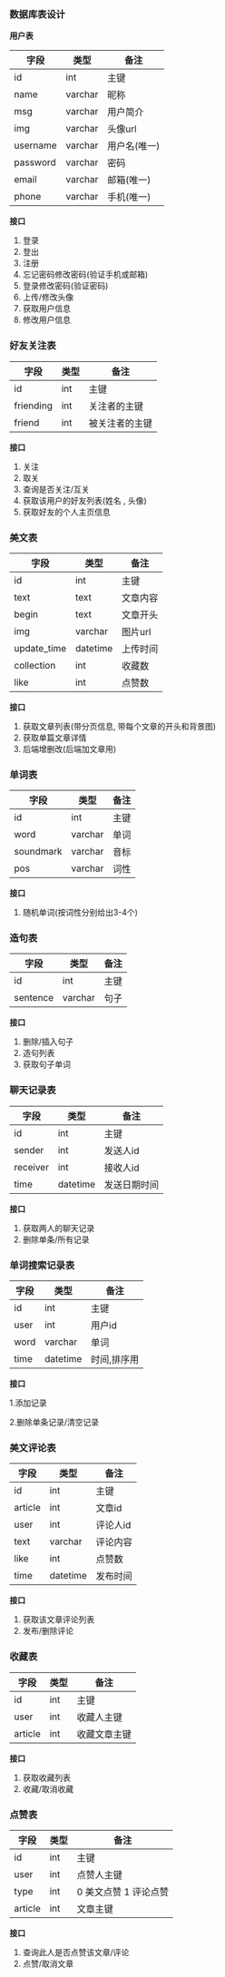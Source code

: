 ### 数据库表设计

**用户表**

| 字段     | 类型    | 备注         |
| -------- | ------- | ------------ |
| id       | int     | 主键         |
| name     | varchar | 昵称         |
| msg      | varchar | 用户简介     |
| img      | varchar | 头像url      |
| username | varchar | 用户名(唯一) |
| password | varchar | 密码         |
| email    | varchar | 邮箱(唯一)   |
| phone    | varchar | 手机(唯一)   |



**接口**

1. 登录
2. 登出
3. 注册
4. 忘记密码修改密码(验证手机或邮箱)
5. 登录修改密码(验证密码)
6. 上传/修改头像
7. 获取用户信息
8. 修改用户信息



### 好友关注表



| 字段      | 类型 | 备注           |
| --------- | ---- | -------------- |
| id        | int  | 主键           |
| friending | int  | 关注者的主键   |
| friend    | int  | 被关注者的主键 |



**接口**

1. 关注
2. 取关
3. 查询是否关注/互关
4. 获取该用户的好友列表(姓名 , 头像)
5. 获取好友的个人主页信息





### 美文表

| 字段        | 类型     | 备注     |
| ----------- | -------- | -------- |
| id          | int      | 主键     |
| text        | text     | 文章内容 |
| begin       | text     | 文章开头 |
| img         | varchar  | 图片url  |
| update_time | datetime | 上传时间 |
| collection  | int      | 收藏数   |
| like        | int      | 点赞数   |



**接口**

1. 获取文章列表(带分页信息, 带每个文章的开头和背景图)
2. 获取单篇文章详情
3. 后端增删改(后端加文章用)



### 单词表

| 字段      | 类型    | 备注 |
| --------- | ------- | ---- |
| id        | int     | 主键 |
| word      | varchar | 单词 |
| soundmark | varchar | 音标 |
| pos       | varchar | 词性 |

**接口**

1. 随机单词(按词性分别给出3-4个)





### 造句表

| 字段     | 类型    | 备注 |
| -------- | ------- | ---- |
| id       | int     | 主键 |
| sentence | varchar | 句子 |



**接口**

1. 删除/插入句子
2. 造句列表
3. 获取句子单词





### 聊天记录表

| 字段     | 类型     | 备注         |
| -------- | -------- | ------------ |
| id       | int      | 主键         |
| sender   | int      | 发送人id     |
| receiver | int      | 接收人id     |
| time     | datetime | 发送日期时间 |

**接口**

1. 获取两人的聊天记录
2. 删除单条/所有记录





### 单词搜索记录表

| 字段 | 类型     | 备注        |
| ---- | -------- | ----------- |
| id   | int      | 主键        |
| user | int      | 用户id      |
| word | varchar  | 单词        |
| time | datetime | 时间,排序用 |

**接口**

1.添加记录

2.删除单条记录/清空记录



### 美文评论表

| 字段    | 类型     | 备注     |
| ------- | -------- | -------- |
| id      | int      | 主键     |
| article | int      | 文章id   |
| user    | int      | 评论人id |
| text    | varchar  | 评论内容 |
| like    | int      | 点赞数   |
| time    | datetime | 发布时间 |



**接口**

1. 获取该文章评论列表
2. 发布/删除评论



### 收藏表

| 字段    | 类型 | 备注         |
| ------- | ---- | ------------ |
| id      | int  | 主键         |
| user    | int  | 收藏人主键   |
| article | int  | 收藏文章主键 |



**接口**

1. 获取收藏列表
2. 收藏/取消收藏



### 点赞表

| 字段    | 类型 | 备注                  |
| ------- | ---- | --------------------- |
| id      | int  | 主键                  |
| user    | int  | 点赞人主键            |
| type    | int  | 0 美文点赞 1 评论点赞 |
| article | int  | 文章主键              |

**接口**

1. 查询此人是否点赞该文章/评论
2. 点赞/取消文章